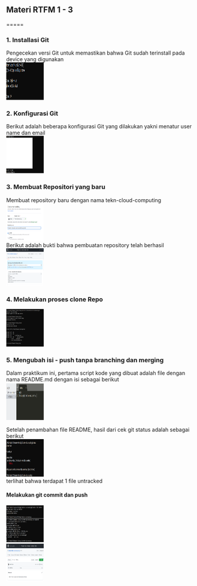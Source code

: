 ## Materi RTFM 1 - 3
=====
### 1. Installasi Git
Pengecekan versi Git untuk memastikan bahwa Git sudah terinstall pada device yang digunakan</br>
<img src="https://github.com/tritutur/tekn-cloud-computing/blob/main/minggu-01/image-01.png" style="height: 100px; width:100px;"/></br>

### 2. Konfigurasi Git
Berikut adalah beberapa konfigurasi Git yang dilakukan yakni menatur user name dan email</br>
<img src="https://github.com/tritutur/tekn-cloud-computing/blob/main/minggu-01/image-02.png" style="height: 100px; width:100px;"/></br>

### 3. Membuat Repositori yang baru
Membuat repository baru dengan nama tekn-cloud-computing</br>
<img src="https://github.com/tritutur/tekn-cloud-computing/blob/main/minggu-01/image-03.png" style="height: 100px; width:100px;"/></br>
Berikut adalah bukti bahwa pembuatan repository telah berhasil</br>
<img src="https://github.com/tritutur/tekn-cloud-computing/blob/main/minggu-01/image-04.png" style="height: 100px; width:100px;"/></br>

### 4. Melakukan proses clone Repo
<img src="https://github.com/tritutur/tekn-cloud-computing/blob/main/minggu-01/image-05.png" style="height: 100px; width:100px;"/></br>

### 5. Mengubah isi  - push tanpa branching dan merging
Dalam praktikum ini, pertama script kode yang dibuat adalah file dengan nama README.md dengan isi sebagai berikut </br>
<img src="https://github.com/tritutur/tekn-cloud-computing/blob/main/minggu-01/image-06.png" style="height: 100px; width:100px;"/></br>

Setelah penambahan file README, hasil dari cek git status adalah sebagai berikut </br>
<img src="https://github.com/tritutur/tekn-cloud-computing/blob/main/minggu-01/image-07.png" style="height: 100px; width:100px;"/></br>
terlihat bahwa terdapat 1 file untracked</br>


#### Melakukan git commit dan push
<img src="https://github.com/tritutur/tekn-cloud-computing/blob/main/minggu-01/image-09.png" style="height: 100px; width:100px;"/></br>
<img src="https://github.com/tritutur/tekn-cloud-computing/blob/main/minggu-01/image-10.png" style="height: 100px; width:100px;"/></br>

